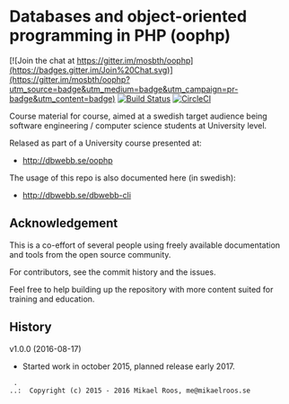 Databases and object-oriented programming in PHP (oophp)
===================

[![Join the chat at https://gitter.im/mosbth/oophp](https://badges.gitter.im/Join%20Chat.svg)](https://gitter.im/mosbth/oophp?utm_source=badge&utm_medium=badge&utm_campaign=pr-badge&utm_content=badge)
[![Build Status](https://travis-ci.org/dbwebb-se/oophp.svg?branch=master)](https://travis-ci.org/dbwebb-se/oophp)
[![CircleCI](https://circleci.com/gh/dbwebb-se/oophp.svg?style=svg)](https://circleci.com/gh/dbwebb-se/oophp)

Course material for course, aimed at a swedish target audience being software engineering / computer science students at University level. 

Relased as part of a University course presented at:

* http://dbwebb.se/oophp

The usage of this repo is also documented here (in swedish):

* http://dbwebb.se/dbwebb-cli




Acknowledgement
-------------------

This is a co-effort of several people using freely available documentation and tools from the open source community. 

For contributors, see the commit history and the issues.

Feel free to help building up the repository with more content suited for training and education.



History
-------------------

v1.0.0 (2016-08-17)

* Started work in october 2015, planned release early 2017.



```                                                            
 .                                                             
..:  Copyright (c) 2015 - 2016 Mikael Roos, me@mikaelroos.se   
```                                                            
